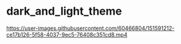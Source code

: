 # dark_and_light_theme




https://user-images.githubusercontent.com/60466804/151591212-ce17b126-5f58-4037-9ec5-76408c351cd8.mp4

